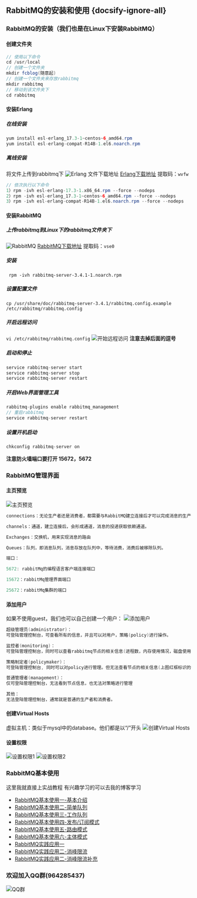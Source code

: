 ## RabbitMQ的安装和使用 {docsify-ignore-all}
### RabbitMQ的安装（我们也是在Linux下安装RabbitMQ）
#### 创建文件夹
```java
// 使用以下命令
cd /usr/local
// 创建一个文件夹
mkdir fcblog(随意起)
// 创建一个文件夹来存放rabbitmq
mkdir rabbitmq
// 移动到该文件夹下
cd rabbitmq
```
#### 安装Erlang
##### 在线安装
```java
yum install esl-erlang_17.3-1~centos~6_amd64.rpm
yum install esl-erlang-compat-R14B-1.el6.noarch.rpm
```
##### 离线安装
将文件上传到rabbitmq下
![Erlang](https://fcblog-1300450814.cos.ap-chengdu.myqcloud.com/2020/03/03/7191583232779369.png)
文件下载地址
[Erlang下载地址](https://pan.baidu.com/s/1fyHZ8PD1pDR1Lv7PLZSoMw)
提取码：`wvfw`
```java
// 依次执行以下命令
1）rpm -ivh esl-erlang-17.3-1.x86_64.rpm --force --nodeps
2）rpm -ivh esl-erlang_17.3-1~centos~6_amd64.rpm --force --nodeps
3）rpm -ivh esl-erlang-compat-R14B-1.el6.noarch.rpm --force --nodeps
```
#### 安装RabbitMQ
##### 上传rabbitmq到Linux下的rabbitmq文件夹下
![RabbitMQ](https://fcblog-1300450814.cos.ap-chengdu.myqcloud.com/2020/03/03/37821583238636587.png)
[RabbitMQ下载地址](https://pan.baidu.com/s/1FbEtqUILBmqVkfGES5JF6A)
提取码：`vse0`
##### 安装
` rpm -ivh rabbitmq-server-3.4.1-1.noarch.rpm`
##### 设置配置文件
`cp /usr/share/doc/rabbitmq-server-3.4.1/rabbitmq.config.example /etc/rabbitmq/rabbitmq.config`
##### 开启远程访问
`vi /etc/rabbitmq/rabbitmq.config`
![开始远程访问](https://fcblog-1300450814.cos.ap-chengdu.myqcloud.com/2020/03/03/8091583238809997.png)
**注意去掉后面的逗号**
##### 启动和停止
```java
service rabbitmq-server start
service rabbitmq-server stop
service rabbitmq-server restart
```
##### 开启Web界面管理工具
```java
rabbitmq-plugins enable rabbitmq_management
// 重启rabbitmq
service rabbitmq-server restart
```
##### 设置开机启动
```java
chkconfig rabbitmq-server on
```
**注意防火墙端口要打开 15672，5672**
### RabbitMQ管理界面
#### 主页预览
![主页预览](https://fcblog-1300450814.cos.ap-chengdu.myqcloud.com/2020/03/04/72931583282706452.png)
```java
connections：无论生产者还是消费者，都需要与RabbitMQ建立连接后才可以完成消息的生产和消费，在这里可以查看连接情况

channels：通道，建立连接后，会形成通道，消息的投递获取依赖通道。

Exchanges：交换机，用来实现消息的路由

Queues：队列，即消息队列，消息存放在队列中，等待消费，消费后被移除队列。

端口：

5672: rabbitMq的编程语言客户端连接端口

15672：rabbitMq管理界面端口

25672：rabbitMq集群的端口
```
#### 添加用户
如果不使用guest，我们也可以自己创建一个用户：
![添加用户](https://fcblog-1300450814.cos.ap-chengdu.myqcloud.com/2020/03/04/73701583282932776.png)
```java
超级管理员(administrator)：
可登陆管理控制台，可查看所有的信息，并且可以对用户，策略(policy)进行操作。

监控者(monitoring)：
可登陆管理控制台，同时可以查看rabbitmq节点的相关信息(进程数，内存使用情况，磁盘使用情况等)

策略制定者(policymaker)：
可登陆管理控制台, 同时可以对policy进行管理。但无法查看节点的相关信息(上图红框标识的部分)。

普通管理者(management)：
仅可登陆管理控制台，无法看到节点信息，也无法对策略进行管理

其他：
无法登陆管理控制台，通常就是普通的生产者和消费者。
```
#### 创建Virtual Hosts
虚拟主机：类似于mysql中的database。他们都是以“/”开头
![创建Virtual Hosts](https://fcblog-1300450814.cos.ap-chengdu.myqcloud.com/2020/03/04/41471583283046073.png)
#### 设置权限
![设置权限1](https://fcblog-1300450814.cos.ap-chengdu.myqcloud.com/2020/03/04/11551583283086308.png)
![设置权限2](https://fcblog-1300450814.cos.ap-chengdu.myqcloud.com/2020/03/04/89731583283099817.png)
### RabbitMQ基本使用
这里我就直接上实战教程
有兴趣学习的可以去我的博客学习
* [RabbitMQ基本使用一-基本介绍](https://feicheng.xyz/2020/04/05/RabbitMQ%E5%9F%BA%E6%9C%AC%E4%BD%BF%E7%94%A8%E4%B8%80(%E7%AE%80%E5%8D%95%E4%BB%8B%E7%BB%8D)/)
* [RabbitMQ基本使用二-简单队列](https://feicheng.xyz/2020/04/06/RabbitMQ%E5%9F%BA%E6%9C%AC%E4%BD%BF%E7%94%A8%E4%BA%8C-%E7%AE%80%E5%8D%95%E9%98%9F%E5%88%97/)
* [RabbitMQ基本使用三-工作队列](https://feicheng.xyz/2020/04/07/RabbitMQ%E5%9F%BA%E6%9C%AC%E4%BD%BF%E7%94%A8%E4%B8%89-%E5%B7%A5%E4%BD%9C%E9%98%9F%E5%88%97/)
* [RabbitMQ基本使用四-发布/订阅模式](https://feicheng.xyz/2020/04/11/RabbitMQ%E5%9F%BA%E6%9C%AC%E4%BD%BF%E7%94%A8%E5%9B%9B-%E5%8F%91%E5%B8%83-%E8%AE%A2%E9%98%85%E9%98%9F%E5%88%97/)
* [RabbitMQ基本使用五-路由模式](https://feicheng.xyz/2020/04/12/RabbitMQ%E5%9F%BA%E6%9C%AC%E4%BD%BF%E7%94%A8%E4%BA%94-%E8%B7%AF%E7%94%B1%E6%A8%A1%E5%BC%8F/)
* [RabbitMQ基本使用六-主体模式](https://feicheng.xyz/2020/04/14/RabbitMQ%E5%9F%BA%E6%9C%AC%E4%BD%BF%E7%94%A8%E5%85%AD-%E4%B8%BB%E9%A2%98%E6%A8%A1%E5%BC%8F/)
* [RabbitMQ实践应用一](https://feicheng.xyz/2020/04/14/RabbitMQ%E5%AE%9E%E8%B7%B5%E5%BA%94%E7%94%A8%E4%B8%80/)
* [RabbitMQ实践应用二-消峰限流](https://feicheng.xyz/2020/04/19/RabbitMQ%E5%AE%9E%E8%B7%B5%E4%BA%8C-%E6%B6%88%E5%B3%B0%E9%99%90%E6%B5%81/)
* [RabbitMQ实践应用二-消峰限流补充](https://feicheng.xyz/2020/04/19/RabbitMQ%E5%AE%9E%E8%B7%B5%E4%BA%8C-%E6%B6%88%E5%B3%B0%E9%99%90%E6%B5%81%E8%A1%A5%E5%85%85/)
### 欢迎加入QQ群(964285437)
![QQ群](https://fcblog-1300450814.cos.ap-chengdu.myqcloud.com/2020/hexoblog/temp_qrcode_share_964285437.png)
